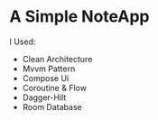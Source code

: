 # A Simple NoteApp

I Used: 
- Clean Architecture
- Mvvm Pattern
- Compose Ui
- Coroutine & Flow
- Dagger-Hilt
- Room Database
